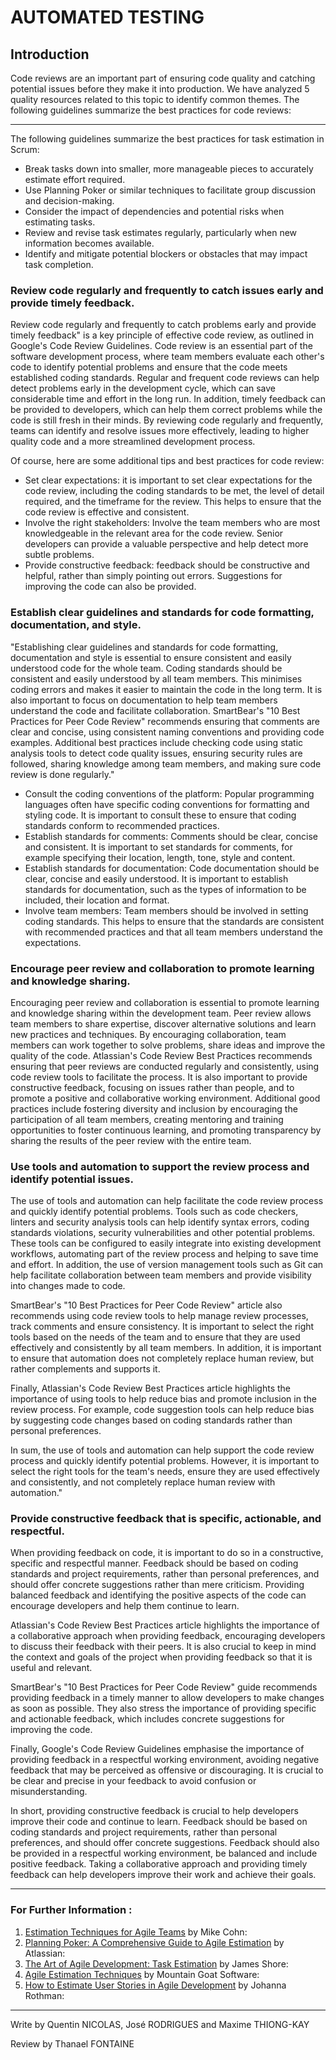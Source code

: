 # AUTOMATED TESTING

## Introduction

Code reviews are an important part of ensuring code quality and catching potential issues before they make it into production. We have analyzed 5 quality resources related to this topic to identify common themes. The following guidelines summarize the best practices for code reviews:

---

The following guidelines summarize the best practices for task estimation in Scrum:

- Break tasks down into smaller, more manageable pieces to accurately estimate effort required.
- Use Planning Poker or similar techniques to facilitate group discussion and decision-making.
- Consider the impact of dependencies and potential risks when estimating tasks.
- Review and revise task estimates regularly, particularly when new information becomes available.
- Identify and mitigate potential blockers or obstacles that may impact task completion.

### Review code regularly and frequently to catch issues early and provide timely feedback.

Review code regularly and frequently to catch problems early and provide timely feedback" is a key principle of effective code review, as outlined in Google's Code Review Guidelines. Code review is an essential part of the software development process, where team members evaluate each other's code to identify potential problems and ensure that the code meets established coding standards. Regular and frequent code reviews can help detect problems early in the development cycle, which can save considerable time and effort in the long run. In addition, timely feedback can be provided to developers, which can help them correct problems while the code is still fresh in their minds. By reviewing code regularly and frequently, teams can identify and resolve issues more effectively, leading to higher quality code and a more streamlined development process.

Of course, here are some additional tips and best practices for code review:

* Set clear expectations: it is important to set clear expectations for the code review, including the coding standards to be met, the level of detail required, and the timeframe for the review. This helps to ensure that the code review is effective and consistent.
* Involve the right stakeholders: Involve the team members who are most knowledgeable in the relevant area for the code review. Senior developers can provide a valuable perspective and help detect more subtle problems.
* Provide constructive feedback: feedback should be constructive and helpful, rather than simply pointing out errors. Suggestions for improving the code can also be provided.

### Establish clear guidelines and standards for code formatting, documentation, and style.

"Establishing clear guidelines and standards for code formatting, documentation and style is essential to ensure consistent and easily understood code for the whole team. Coding standards should be consistent and easily understood by all team members. This minimises coding errors and makes it easier to maintain the code in the long term. It is also important to focus on documentation to help team members understand the code and facilitate collaboration. SmartBear's "10 Best Practices for Peer Code Review" recommends ensuring that comments are clear and concise, using consistent naming conventions and providing code examples. Additional best practices include checking code using static analysis tools to detect code quality issues, ensuring security rules are followed, sharing knowledge among team members, and making sure code review is done regularly."

* Consult the coding conventions of the platform: Popular programming languages often have specific coding conventions for formatting and styling code. It is important to consult these to ensure that coding standards conform to recommended practices.
* Establish standards for comments: Comments should be clear, concise and consistent. It is important to set standards for comments, for example specifying their location, length, tone, style and content.
* Establish standards for documentation: Code documentation should be clear, concise and easily understood. It is important to establish standards for documentation, such as the types of information to be included, their location and format.
* Involve team members: Team members should be involved in setting coding standards. This helps to ensure that the standards are consistent with recommended practices and that all team members understand the expectations.

### Encourage peer review and collaboration to promote learning and knowledge sharing.

Encouraging peer review and collaboration is essential to promote learning and knowledge sharing within the development team. Peer review allows team members to share expertise, discover alternative solutions and learn new practices and techniques. By encouraging collaboration, team members can work together to solve problems, share ideas and improve the quality of the code. Atlassian's Code Review Best Practices recommends ensuring that peer reviews are conducted regularly and consistently, using code review tools to facilitate the process. It is also important to provide constructive feedback, focusing on issues rather than people, and to promote a positive and collaborative working environment. Additional good practices include fostering diversity and inclusion by encouraging the participation of all team members, creating mentoring and training opportunities to foster continuous learning, and promoting transparency by sharing the results of the peer review with the entire team.

### Use tools and automation to support the review process and identify potential issues.

The use of tools and automation can help facilitate the code review process and quickly identify potential problems. Tools such as code checkers, linters and security analysis tools can help identify syntax errors, coding standards violations, security vulnerabilities and other potential problems. These tools can be configured to easily integrate into existing development workflows, automating part of the review process and helping to save time and effort. In addition, the use of version management tools such as Git can help facilitate collaboration between team members and provide visibility into changes made to code.

SmartBear's "10 Best Practices for Peer Code Review" article also recommends using code review tools to help manage review processes, track comments and ensure consistency. It is important to select the right tools based on the needs of the team and to ensure that they are used effectively and consistently by all team members. In addition, it is important to ensure that automation does not completely replace human review, but rather complements and supports it.

Finally, Atlassian's Code Review Best Practices article highlights the importance of using tools to help reduce bias and promote inclusion in the review process. For example, code suggestion tools can help reduce bias by suggesting code changes based on coding standards rather than personal preferences.

In sum, the use of tools and automation can help support the code review process and quickly identify potential problems. However, it is important to select the right tools for the team's needs, ensure they are used effectively and consistently, and not completely replace human review with automation."

### Provide constructive feedback that is specific, actionable, and respectful.

When providing feedback on code, it is important to do so in a constructive, specific and respectful manner. Feedback should be based on coding standards and project requirements, rather than personal preferences, and should offer concrete suggestions rather than mere criticism. Providing balanced feedback and identifying the positive aspects of the code can encourage developers and help them continue to learn.

Atlassian's Code Review Best Practices article highlights the importance of a collaborative approach when providing feedback, encouraging developers to discuss their feedback with their peers. It is also crucial to keep in mind the context and goals of the project when providing feedback so that it is useful and relevant.

SmartBear's "10 Best Practices for Peer Code Review" guide recommends providing feedback in a timely manner to allow developers to make changes as soon as possible. They also stress the importance of providing specific and actionable feedback, which includes concrete suggestions for improving the code.

Finally, Google's Code Review Guidelines emphasise the importance of providing feedback in a respectful working environment, avoiding negative feedback that may be perceived as offensive or discouraging. It is crucial to be clear and precise in your feedback to avoid confusion or misunderstanding.

In short, providing constructive feedback is crucial to help developers improve their code and continue to learn. Feedback should be based on coding standards and project requirements, rather than personal preferences, and should offer concrete suggestions. Feedback should also be provided in a respectful working environment, be balanced and include positive feedback. Taking a collaborative approach and providing timely feedback can help developers improve their work and achieve their goals.

---



### For Further Information :

1. [Estimation Techniques for Agile Teams](https://www.mountaingoatsoftware.com/blog/estimation-techniques-for-agile-teams) by Mike Cohn:
2. [Planning Poker: A Comprehensive Guide to Agile Estimation](https://www.atlassian.com/agile/project-management/estimation/planning-poker) by Atlassian:
3. [The Art of Agile Development: Task Estimation](https://www.jamesshore.com/v2/blog/2005/task_estimation.html) by James Shore:
4. [Agile Estimation Techniques](https://www.mountaingoatsoftware.com/agile/estimating/agile-estimating-techniques) by Mountain Goat Software:
5. [How to Estimate User Stories in Agile Development](https://www.jrothman.com/mpd/agile/2004/11/how-to-estimate-user-stories-in-agile-development/) by Johanna Rothman:

---
Write by Quentin NICOLAS, José RODRIGUES and Maxime THIONG-KAY

Review by Thanael FONTAINE